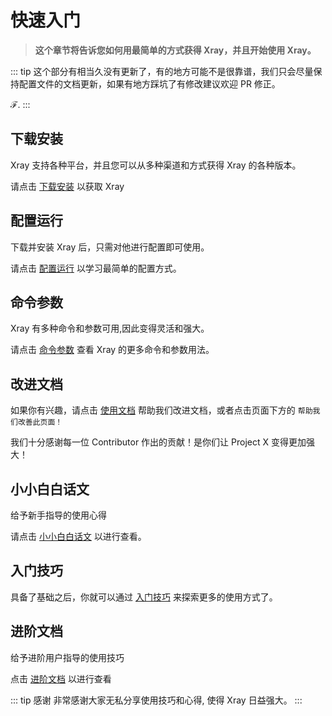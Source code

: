 # 快速入门

> **这个章节将告诉您如何用最简单的方式获得 Xray，并且开始使用 Xray。**

::: tip
这个部分有相当久没有更新了，有的地方可能不是很靠谱，我们只会尽量保持配置文件的文档更新，如果有地方踩坑了有修改建议欢迎
PR 修正。

ℱ. :::

## 下载安装

Xray 支持各种平台，并且您可以从多种渠道和方式获得 Xray 的各种版本。

请点击 [下载安装](./install.md) 以获取 Xray

## 配置运行

下载并安装 Xray 后，只需对他进行配置即可使用。

请点击 [配置运行](./config.md) 以学习最简单的配置方式。

## 命令参数

Xray 有多种命令和参数可用,因此变得灵活和强大。

请点击 [命令参数](./command.md) 查看 Xray 的更多命令和参数用法。

## 改进文档

如果你有兴趣，请点击 [使用文档](./document.md)
帮助我们改进文档，或者点击页面下方的 `帮助我们改善此页面！`

我们十分感谢每一位 Contributor 作出的贡献！是你们让 Project X 变得更加强大！

## 小小白白话文

给予新手指导的使用心得

请点击 [小小白白话文](./level-0/) 以进行查看。

## 入门技巧

具备了基础之后，你就可以通过 [入门技巧](./level-1/) 来探索更多的使用方式了。

## 进阶文档

给予进阶用户指导的使用技巧

点击 [进阶文档](./level-2/) 以进行查看

::: tip 感谢 非常感谢大家无私分享使用技巧和心得, 使得 Xray 日益强大。 :::
